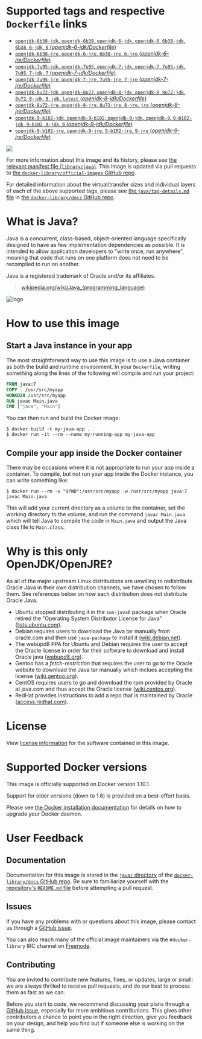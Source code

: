 # Supported tags and respective `Dockerfile` links

-	[`openjdk-6b38-jdk`, `openjdk-6b38`, `openjdk-6-jdk`, `openjdk-6`, `6b38-jdk`, `6b38`, `6-jdk`, `6` (*openjdk-6-jdk/Dockerfile*)](https://github.com/docker-library/java/blob/193df6f21c76adb7bf23c0a6791fcbc28f6ec5fc/openjdk-6-jdk/Dockerfile)
-	[`openjdk-6b38-jre`, `openjdk-6-jre`, `6b38-jre`, `6-jre` (*openjdk-6-jre/Dockerfile*)](https://github.com/docker-library/java/blob/193df6f21c76adb7bf23c0a6791fcbc28f6ec5fc/openjdk-6-jre/Dockerfile)
-	[`openjdk-7u95-jdk`, `openjdk-7u95`, `openjdk-7-jdk`, `openjdk-7`, `7u95-jdk`, `7u95`, `7-jdk`, `7` (*openjdk-7-jdk/Dockerfile*)](https://github.com/docker-library/java/blob/f71d77ba3fe01cbfc625e38c1841531870f0538c/openjdk-7-jdk/Dockerfile)
-	[`openjdk-7u95-jre`, `openjdk-7-jre`, `7u95-jre`, `7-jre` (*openjdk-7-jre/Dockerfile*)](https://github.com/docker-library/java/blob/f71d77ba3fe01cbfc625e38c1841531870f0538c/openjdk-7-jre/Dockerfile)
-	[`openjdk-8u72-jdk`, `openjdk-8u72`, `openjdk-8-jdk`, `openjdk-8`, `8u72-jdk`, `8u72`, `8-jdk`, `8`, `jdk`, `latest` (*openjdk-8-jdk/Dockerfile*)](https://github.com/docker-library/java/blob/2dd0496901a9c01c78895d0e6618b36c08f78bde/openjdk-8-jdk/Dockerfile)
-	[`openjdk-8u72-jre`, `openjdk-8-jre`, `8u72-jre`, `8-jre`, `jre` (*openjdk-8-jre/Dockerfile*)](https://github.com/docker-library/java/blob/2dd0496901a9c01c78895d0e6618b36c08f78bde/openjdk-8-jre/Dockerfile)
-	[`openjdk-9-b102-jdk`, `openjdk-9-b102`, `openjdk-9-jdk`, `openjdk-9`, `9-b102-jdk`, `9-b102`, `9-jdk`, `9` (*openjdk-9-jdk/Dockerfile*)](https://github.com/docker-library/java/blob/0235b70854cf9251ab4a1479696975412320a9bd/openjdk-9-jdk/Dockerfile)
-	[`openjdk-9-b102-jre`, `openjdk-9-jre`, `9-b102-jre`, `9-jre` (*openjdk-9-jre/Dockerfile*)](https://github.com/docker-library/java/blob/0235b70854cf9251ab4a1479696975412320a9bd/openjdk-9-jre/Dockerfile)

[![](https://badge.imagelayers.io/java:latest.svg)](https://imagelayers.io/?images=java:openjdk-6b38-jdk,java:openjdk-6b38-jre,java:openjdk-7u95-jdk,java:openjdk-7u95-jre,java:openjdk-8u72-jdk,java:openjdk-8u72-jre,java:openjdk-9-b102-jdk,java:openjdk-9-b102-jre)

For more information about this image and its history, please see [the relevant manifest file (`library/java`)](https://github.com/docker-library/official-images/blob/master/library/java). This image is updated via pull requests to [the `docker-library/official-images` GitHub repo](https://github.com/docker-library/official-images).

For detailed information about the virtual/transfer sizes and individual layers of each of the above supported tags, please see [the `java/tag-details.md` file](https://github.com/docker-library/docs/blob/master/java/tag-details.md) in [the `docker-library/docs` GitHub repo](https://github.com/docker-library/docs).

# What is Java?

Java is a concurrent, class-based, object-oriented language specifically designed to have as few implementation dependencies as possible. It is intended to allow application developers to "write once, run anywhere", meaning that code that runs on one platform does not need to be recompiled to run on another.

Java is a registered trademark of Oracle and/or its affiliates.

> [wikipedia.org/wiki/Java_(programming_language)](http://en.wikipedia.org/wiki/Java_%28programming_language%29)

![logo](https://raw.githubusercontent.com/docker-library/docs/01c12653951b2fe592c1f93a13b4e289ada0e3a1/java/logo.png)

# How to use this image

## Start a Java instance in your app

The most straightforward way to use this image is to use a Java container as both the build and runtime environment. In your `Dockerfile`, writing something along the lines of the following will compile and run your project:

```dockerfile
FROM java:7
COPY . /usr/src/myapp
WORKDIR /usr/src/myapp
RUN javac Main.java
CMD ["java", "Main"]
```

You can then run and build the Docker image:

```console
$ docker build -t my-java-app .
$ docker run -it --rm --name my-running-app my-java-app
```

## Compile your app inside the Docker container

There may be occasions where it is not appropriate to run your app inside a container. To compile, but not run your app inside the Docker instance, you can write something like:

```console
$ docker run --rm -v "$PWD":/usr/src/myapp -w /usr/src/myapp java:7 javac Main.java
```

This will add your current directory as a volume to the container, set the working directory to the volume, and run the command `javac Main.java` which will tell Java to compile the code in `Main.java` and output the Java class file to `Main.class`.

# Why is this only OpenJDK/OpenJRE?

As all of the major upstream Linux distributions are unwilling to redistribute Oracle Java in their own distribution channels, we have chosen to follow them. See references below on how each distribution does not distribute Oracle Java.

-	Ubuntu stopped distributing it in the `sun-java6` package when Oracle retired the "Operating System Distributor License for Java" ([lists.ubuntu.com](https://lists.ubuntu.com/archives/ubuntu-security-announce/2011-December/001528.html)).
-	Debian requires users to download the Java tar manually from oracle.com and then use `java-package` to install it ([wiki.debian.net](https://wiki.debian.org/Java/Sun)).
-	The webupd8 PPA for Ubuntu and Debian requires the user to accept the Oracle license in order for their software to download and install Oracle java ([webupd8.org](http://www.webupd8.org/2012/09/install-oracle-java-8-in-ubuntu-via-ppa.html)).
-	Gentoo has a *fetch-restriction* that requires the user to go to the Oracle website to download the Java tar manually which inclues accepting the license ([wiki.gentoo.org](https://wiki.gentoo.org/wiki/Java)).
-	CentOS requires users to go and download the rpm provided by Oracle at java.com and thus accept the Oracle license ([wiki.centos.org](https://wiki.centos.org/HowTos/JavaRuntimeEnvironment)).
-	RedHat provides instructions to add a repo that is maintained by Oracle ([access.redhat.com](https://access.redhat.com/solutions/732883)).

# License

View [license information](http://openjdk.java.net/legal/gplv2+ce.html) for the software contained in this image.

# Supported Docker versions

This image is officially supported on Docker version 1.10.1.

Support for older versions (down to 1.6) is provided on a best-effort basis.

Please see [the Docker installation documentation](https://docs.docker.com/installation/) for details on how to upgrade your Docker daemon.

# User Feedback

## Documentation

Documentation for this image is stored in the [`java/` directory](https://github.com/docker-library/docs/tree/master/java) of the [`docker-library/docs` GitHub repo](https://github.com/docker-library/docs). Be sure to familiarize yourself with the [repository's `README.md` file](https://github.com/docker-library/docs/blob/master/README.md) before attempting a pull request.

## Issues

If you have any problems with or questions about this image, please contact us through a [GitHub issue](https://github.com/docker-library/java/issues).

You can also reach many of the official image maintainers via the `#docker-library` IRC channel on [Freenode](https://freenode.net).

## Contributing

You are invited to contribute new features, fixes, or updates, large or small; we are always thrilled to receive pull requests, and do our best to process them as fast as we can.

Before you start to code, we recommend discussing your plans through a [GitHub issue](https://github.com/docker-library/java/issues), especially for more ambitious contributions. This gives other contributors a chance to point you in the right direction, give you feedback on your design, and help you find out if someone else is working on the same thing.
